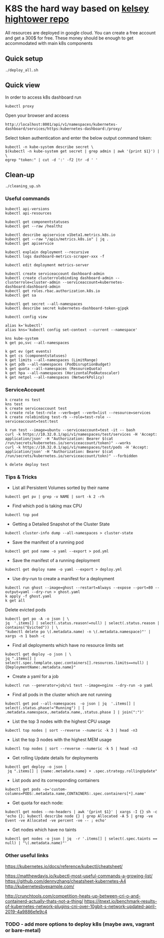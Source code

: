 # K8S the hard way based on [kelsey hightower repo](https://github.com/kelseyhightower/kubernetes-the-hard-way)

All resources are deployed in google cloud. You can create a free account and get a 300$ for free.
These money should be enough to get accommodated with main k8s components 

## Quick setup
```
./deploy_all.sh
```

## Quick view
In order to access k8s dashboard run 
```
kubectl proxy
```

Open your browser and access 
```
http://localhost:8001/api/v1/namespaces/kubernetes-dashboard/services/https:kubernetes-dashboard:/proxy/
```

Select token authentication and enter the below output command token:
```
kubectl -n kube-system describe secret \
$(kubectl -n kube-system get secret | grep admin | awk '{print $1}') | \
egrep "token:" | cut -d ':' -f2 |tr -d ' '
```


## Clean-up
```
./cleaning_up.sh
```

### Useful commands
```
kubectl api-versions
kubectl api-resources

kubectl get componentstatuses
kubectl get --raw /healthz

kubectl describe apiservice v1beta1.metrics.k8s.io
kubectl get --raw "/apis/metrics.k8s.io" | jq .
kubectl get apiservice

kubectl explain deployment --recursive
kubectl logs dashboard-metrics-scraper-xxx -f

kubectl edit deployment metrics-server

kubectl create serviceaccount dashboard-admin
kubectl create clusterrolebinding dashboard-admin --clusterrole=cluster-admin --serviceaccount=kubernetes-dashboard:dashboard-admin
kubectl get roles.rbac.authorization.k8s.io
kubectl get sa

kubectl get secret --all-namespaces
kubectl describe secret kubernetes-dashboard-token-gjpqk

kubectl config view

alias k='kubectl'
alias kns='kubectl config set-context --current --namespace'

kns kube-system
k get po,svc --all-namespaces

k get ev (get events)
k get cs (componentstatuses)
k get limits --all-namespaces (LimitRange)
k get pdb --all-namespaces (PodDisruptionBudget)
k get quota --all-namespaces (ResourceQuota)
k get hpa --all-namespaces (HorizontalPodAutoscaler)
k get netpol --all-namespaces (NetworkPolicy)
```

### ServiceAccount
```
k create ns test
kns test
k create serviceaccount test
k create role test-role --verb=get --verb=list --resource=services
k create rolebinding test-rb --role=test-role --serviceaccount=test:test

k run test --image=ubuntu --serviceaccount=test -it -- bash
curl -k https://10.32.0.1/api/v1/namespaces/test/services -H 'Accept: application/json' -H "Authorization: Bearer $(cat /run/secrets/kubernetes.io/serviceaccount/token)" --works
curl -k https://10.32.0.1/api/v1/namespaces/test/pods -H 'Accept: application/json' -H "Authorization: Bearer $(cat /run/secrets/kubernetes.io/serviceaccount/tokn)" --forbidden

k delete deploy test
```

### Tips & Tricks

* List all Persistent Volumes sorted by their name
```
kubectl get pv | grep -v NAME | sort -k 2 -rh
```
* Find which pod is taking max CPU
```
kubectl top pod
```
* Getting a Detailed Snapshot of the Cluster State
```
kubectl cluster-info dump --all-namespaces > cluster-state
```
* Save the manifest of a running pod
```
kubectl get pod name -o yaml --export > pod.yml
```
* Save the manifest of a running deployment
```
kubectl get deploy name -o yaml --export > deploy.yml
```
* Use dry-run to create a manifest for a deployment
```
kubectl run ghost --image=ghost --restart=Always --expose --port=80 --output=yaml --dry-run > ghost.yaml
k apply -f ghost.yaml
k get all
```
Delete evicted pods
```
kubectl get po -A -o json | \
jq  '.items[] | select(.status.reason!=null) | select(.status.reason | contains("Evicted")) | \
"kubectl delete po \(.metadata.name) -n \(.metadata.namespace)"' | xargs -n 1 bash -c
```
* Find all deployments which have no resource limits set
```
kubectl get deploy -o json | \
jq ".items[] | select(.spec.template.spec.containers[].resources.limits==null) | {DeploymentName:.metadata.name}"
```
* Create a yaml for a job
```
kubectl run --generator=job/v1 test --image=nginx --dry-run -o yaml
```
* Find all pods in the cluster which are not running
```
kubectl get pod --all-namespaces  -o json | jq  '.items[] | select(.status.phase!="Running") | [ .metadata.namespace,.metadata.name,.status.phase ] | join(":")'
```
* List the top 3 nodes with the highest CPU usage
```
kubectl top nodes | sort --reverse --numeric -k 3 | head -n3
```
* List the top 3 nodes with the highest MEM usage
```
kubectl top nodes | sort --reverse --numeric -k 5 | head -n3
```
* Get rolling Update details for deployments
```
kubectl get deploy -o json |
 jq ".items[] | {name:.metadata.name} + .spec.strategy.rollingUpdate"
```
* List pods and its corresponding containers
```
kubectl get pods -o='custom-columns=PODS:.metadata.name,CONTAINERS:.spec.containers[*].name'
```
* Get quota for each node:
```
kubectl get nodes --no-headers | awk '{print $1}' | xargs -I {} sh -c 'echo {}; kubectl describe node {} | grep Allocated -A 5 | grep -ve Event -ve Allocated -ve percent -ve -- ; echo'
```
* Get nodes which have no taints
```
kubectl get nodes -o json | jq  -r '.items[] | select(.spec.taints == null) | "\(.metadata.name)"'
```

### Other useful links
https://kubernetes.io/docs/reference/kubectl/cheatsheet/

https://matthewdavis.io/kubectl-most-useful-commands-a-growing-list/
https://github.com/dennyzhang/cheatsheet-kubernetes-A4
http://kubernetesbyexample.com/

http://crunchtools.com/competition-heats-up-between-cri-o-and-containerd-actually-thats-not-a-thing/
https://itnext.io/benchmark-results-of-kubernetes-network-plugins-cni-over-10gbit-s-network-updated-april-2019-4a9886efe9c4

### TODO - add more options to deploy k8s (maybe aws, vagrant or bare-metal)

